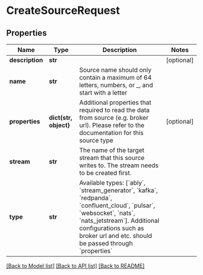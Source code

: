 # CreateSourceRequest

## Properties
Name | Type | Description | Notes
------------ | ------------- | ------------- | -------------
**description** | **str** |  | [optional] 
**name** | **str** | Source name should only contain a maximum of 64 letters, numbers, or _, and start with a letter | 
**properties** | **dict(str, object)** | Additional properties that required to read the data from source (e.g. broker url). Please refer to the documentation for this source type | [optional] 
**stream** | **str** | The name of the target stream that this source writes to. The stream needs to be created first. | 
**type** | **str** | Available types: [&#x60;ably&#x60;, &#x60;stream_generator&#x60;, &#x60;kafka&#x60;, &#x60;redpanda&#x60;, &#x60;confluent_cloud&#x60;, &#x60;pulsar&#x60;, &#x60;websocket&#x60;, &#x60;nats&#x60;, &#x60;nats_jetstream&#x60;]. Additional configurations such as broker url and etc. should be passed through &#x60;properties&#x60; | 

[[Back to Model list]](../README.md#documentation-for-models) [[Back to API list]](../README.md#documentation-for-api-endpoints) [[Back to README]](../README.md)

